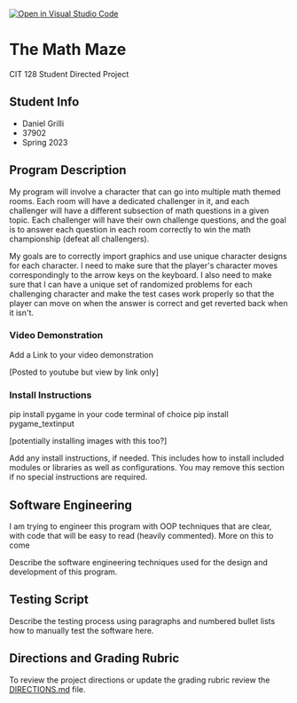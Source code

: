[![Open in Visual Studio Code](https://classroom.github.com/assets/open-in-vscode-c66648af7eb3fe8bc4f294546bfd86ef473780cde1dea487d3c4ff354943c9ae.svg)](https://classroom.github.com/online_ide?assignment_repo_id=10769082&assignment_repo_type=AssignmentRepo)

# The Math Maze

CIT 128 Student Directed Project

## Student Info

* Daniel Grilli
* 37902
* Spring 2023

## Program Description

My program will involve a character that can go into multiple math themed rooms. Each room will have a dedicated challenger in it, and each challenger will have a different subsection of math questions in a given topic. Each challenger will have their own challenge questions, and the goal is to answer each question in each room correctly to win the math championship (defeat all challengers).

My goals are to correctly import graphics and use unique character designs for each character. I need to make sure that the player's character moves correspondingly to the arrow keys on the keyboard. I also need to make sure that I can have a unique set of randomized problems for each challenging character and make the test cases work properly so that the player can move on when the answer is correct and get reverted back when it isn't.

### Video Demonstration

Add a Link to your video demonstration

[Posted to youtube but view by link only]

### Install Instructions

pip install pygame in your code terminal of choice
pip install pygame_textinput

[potentially installing images with this too?]

Add any install instructions, if needed. This includes how to install included modules or libraries as well as configurations. You may remove this section if no special instructions are required.

## Software Engineering

I am trying to engineer this program with OOP techniques that are clear, with code that will be easy to read (heavily commented). More on this to come

Describe the software engineering techniques used for the design and development of this program.

## Testing Script

Describe the testing process using paragraphs and numbered bullet lists how to manually test the software here.

## Directions and Grading Rubric

To review the project directions or update the grading rubric review the [DIRECTIONS.md](DIRECTIONS.md) file.
